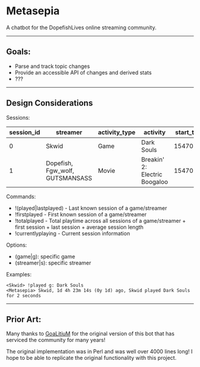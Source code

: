 # Metasepia

A chatbot for the DopefishLives online streaming community.

---

## Goals:

* Parse and track topic changes
* Provide an accessible API of changes and derived stats
* ???

---

## Design Considerations

Sessions:

session_id|streamer|activity_type|activity|start_timestamp|end_timestamp|raw_topic_string
---|---|---|---|---|---|---
0|Skwid|Game|Dark Souls|1547077201130|1547077210710| 'Streamer: Skwid | Game: Dark Souls | #dopefish_gdq'
1|Dopefish, Fgw_wolf, GUTSMANSASS|Movie|Breakin' 2: Electric Boogaloo|1547077201130|1547077210710| ''

Commands:
* !(played|lastplayed) - Last known session of a game/streamer
* !firstplayed - First known session of a game/streamer
* !totalplayed - Total playtime across all sessions of a game/streamer + first session + last session + average session length
* !currentlyplaying - Current session information

Options:
* (game|g): specific game
* (streamer|s): specific streamer

Examples:
```
<Skwid> !played g: Dark Souls
<Metasepia> Skwid, 1d 4h 23m 14s (0y 1d) ago, Skwid played Dark Souls for 2 seconds
```

---

## Prior Art:

Many thanks to [GoaLitiuM](https://github.com/GoaLitiuM) for the original version of this bot that has serviced the community for many years!

The original implementation was in Perl and was well over 4000 lines long! I hope to be able to replicate the original functionality with this project.
